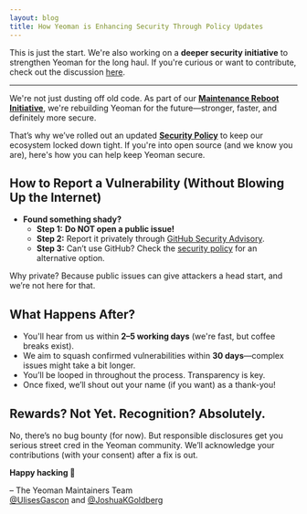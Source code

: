 ```yaml
---
layout: blog
title: How Yeoman is Enhancing Security Through Policy Updates
---
```


This is just the start. We're also working on a **deeper security initiative** to strengthen Yeoman for the long haul. If you're curious or want to contribute, check out the discussion [here](https://github.com/yeoman/.github/issues/1).

---
We're not just dusting off old code. As part of our **[Maintenance Reboot Initiative](https://yeoman.io/blog/maintenance-reboot)**, we're rebuilding Yeoman for the future—stronger, faster, and definitely more secure. 

That’s why we’ve rolled out an updated **[Security Policy](https://github.com/yeoman/.github/blob/main/SECURITY.md)** to keep our ecosystem locked down tight. If you're into open source (and we know you are), here's how you can help keep Yeoman secure.

## How to Report a Vulnerability (Without Blowing Up the Internet)

- **Found something shady?**  
  - **Step 1:** **Do NOT open a public issue!** 
  - **Step 2:** Report it privately through [GitHub Security Advisory](https://docs.github.com/en/code-security/security-advisories/guidance-on-reporting-and-writing/privately-reporting-a-security-vulnerability).  
  - **Step 3:** Can’t use GitHub? Check the [security policy](https://github.com/yeoman/.github/blob/main/SECURITY.md) for an alternative option.

Why private? Because public issues can give attackers a head start, and we’re not here for that.

## What Happens After?

- You'll hear from us within **2–5 working days** (we're fast, but coffee breaks exist).  
- We aim to squash confirmed vulnerabilities within **30 days**—complex issues might take a bit longer.  
- You’ll be looped in throughout the process. Transparency is key.  
- Once fixed, we’ll shout out your name (if you want) as a thank-you!

## Rewards? Not Yet. Recognition? Absolutely.

No, there’s no bug bounty (for now). But responsible disclosures get you serious street cred in the Yeoman community. We’ll acknowledge your contributions (with your consent) after a fix is out. 


**Happy hacking 🎩**

– The Yeoman Maintainers Team  
[@UlisesGascon](https://github.com/UlisesGascon) and [@JoshuaKGoldberg](https://github.com/JoshuaKGoldberg)
